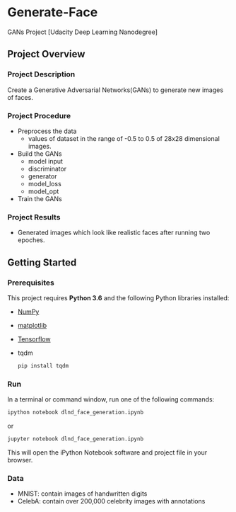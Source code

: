 # Generate-Face
GANs Project [Udacity Deep Learning Nanodegree]

## Project Overview
### Project Description
Create a Generative Adversarial Networks(GANs) to generate new images of faces.

### Project Procedure
- Preprocess the data
  - values of dataset in the range of -0.5 to 0.5 of 28x28 dimensional images.
- Build the GANs
  - model input
  - discriminator
  - generator
  - model_loss
  - model_opt
- Train the GANs

### Project Results
- Generated images which look like realistic faces after running two epoches.

## Getting Started
### Prerequisites
This project requires **Python 3.6** and the following Python libraries installed:
- [NumPy](http://www.numpy.org/)
- [matplotlib](http://matplotlib.org/)
- [Tensorflow](https://www.tensorflow.org/install/pip)
- tqdm

  ```bash
  pip install tqdm
  ```

### Run
In a terminal or command window, run one of the following commands:

```bash
ipython notebook dlnd_face_generation.ipynb
```  
or
```bash
jupyter notebook dlnd_face_generation.ipynb
```

This will open the iPython Notebook software and project file in your browser.

### Data
- MNIST: contain images of handwritten digits
- CelebA: contain over 200,000 celebrity images with annotations
